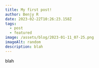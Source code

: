 ```yaml
---
title: My first post!
author: Benjy R
date: 2023-02-22T10:26:23.158Z
tags:
  - post
  - featured
image: /assets/blog/2023-01-11_07-25.png
imageAlt: random
description: blah
---
```

blah
